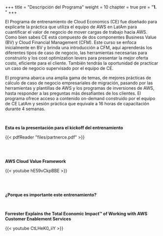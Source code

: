 +++ 
title = "Descripción del Programa" 
weight = 10
chapter = true
pre = "<b>1. </b>"
+++

El Programa de entrenamiento de Cloud Economics (CE) fue diseñado para explicarte la práctica que utiliza el equipo de AWS en LatAm para cuantificar el valor de negocio de mover cargas de trabajo hacia AWS. Como bien sabes CE está compuesto de dos componentes Business Value (BV) y Cloud Financial Management (CFM). Este curso se enfoca inicialmente en BV y brinda una introducción a CFM, aquí aprenderás los diferentes tipos de caso de negocio, las herramientas necesarias para construirlo y los cost optimization levers para presentar la mejor oferta costo, eficiente  para el cliente. También tendrás la oportunidad de practicar un caso de negocio supervisado por el equipo de CE. 

El programa abarca una amplia gama de temas, de mejores prácticas de cálculo de caso de negocio empresariales de migración, pasando por las herramientas y plantillas de AWS y los programas de inversiones de AWS, hasta responder a las preguntas más desafiantes de los clientes. El programa ofrece acceso a contenido on-demand construido por el equipo de CE LatAm y sesión práctica que equivale a 16 horas de capacitación durante 4 semanas.

<br>

**Esta es la presentación para el kickoff del entrenamiento**

{{< pdfReader "files/partnerce.pdf" >}}

<br><br>

**AWS Cloud Value Framework**

{{< youtube hE59vCkpBBE >}}

<br><br>

**¿Porque es importante este entrenamiento?**

<br>

**Forrester Explains the Total Economic Impact™ of Working with AWS Customer Enablement Services**

{{< youtube CtLHeK0_iiY >}}